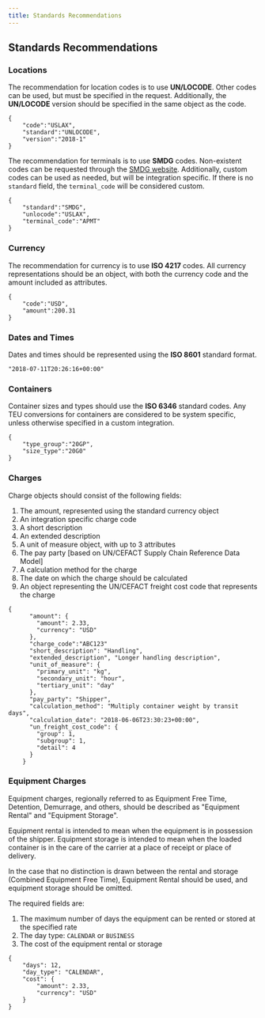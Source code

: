 ```yaml
---
title: Standards Recommendations
---
```


## Standards Recommendations

### Locations

The recommendation for location codes is to use **UN/LOCODE**. Other codes can be used, but must be specified in the request. Additionally, the **UN/LOCODE** version should be specified in the same object as the code. 

```
{
    "code":"USLAX",
    "standard":"UNLOCODE",
    "version":"2018-1"
}
```

The recommendation for terminals is to use **SMDG** codes. Non-existent codes can be requested through the [SMDG website](http://www.smdg.org/smdg-code-lists/). Additionally, custom codes can be used as needed, but will be integration specific. If there is no `standard` field, the `terminal_code` will be considered custom.

```
{
    "standard":"SMDG",
    "unlocode":"USLAX",
    "terminal_code":"APMT"
}
```

### Currency

The recommendation for currency is to use **ISO 4217** codes. All currency representations should be an object, with both the currency code and the amount included as attributes.

```
{
    "code":"USD",
    "amount":200.31
}
```

### Dates and Times

Dates and times should be represented using the **ISO 8601** standard format.

```
"2018-07-11T20:26:16+00:00"
```

### Containers

Container sizes and types should use the **ISO 6346** standard codes. Any TEU conversions for containers are considered to be system specific, unless otherwise specified in a custom integration.

```
{
    "type_group":"20GP",
    "size_type":"20G0"
}
```

### Charges

Charge objects should consist of the following fields:
1. The amount, represented using the standard currency object
2. An integration specific charge code
3. A short description
4. An extended description
5. A unit of measure object, with up to 3 attributes
6. The pay party [based on UN/CEFACT Supply Chain Reference Data Model]
7. A calculation method for the charge
8. The date on which the charge should be calculated
9. An object representing the UN/CEFACT freight cost code that represents the charge

```
{
      "amount": {
        "amount": 2.33,
        "currency": "USD"
      },
      "charge_code":"ABC123"
      "short_description": "Handling",
      "extended_description", "Longer handling description",
      "unit_of_measure": {
        "primary_unit": "kg",
        "secondary_unit": "hour",
        "tertiary_unit": "day"
      },
      "pay_party": "Shipper",
      "calculation_method": "Multiply container weight by transit days",
      "calculation_date": "2018-06-06T23:30:23+00:00",
      "un_freight_cost_code": {
        "group": 1,
        "subgroup": 1,
        "detail": 4
      }
    }
 ```
 
### Equipment Charges
 
 
Equipment charges, regionally referred to as Equipment Free Time, Detention, Demurrage, and others, should be described as "Equipment Rental" and "Equipment Storage".

Equipment rental is intended to mean when the equipment is in possession of the shipper.
Equipment storage is intended to mean when the loaded container is in the care of the carrier at a place of receipt or place of delivery.

In the case that no distinction is drawn between the rental and storage (Combined Equipment Free Time), Equipment Rental should be used, and equipment storage should be omitted.

The required fields are:
1. The maximum number of days the equipment can be rented or stored at the specified rate
2. The day type: `CALENDAR` or `BUSINESS`
3. The cost of the equipment rental or storage

```
{
    "days": 12,
    "day_type": "CALENDAR",
    "cost": {
        "amount": 2.33,
        "currency": "USD"
    }
}
```
